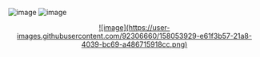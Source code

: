![image](https://user-images.githubusercontent.com/92306660/158053823-5df3da35-cf0b-4278-8b43-fbb74bcd76bb.png)
![image](https://user-images.githubusercontent.com/92306660/158053897-243e7306-3da0-4811-9524-c66eb297d192.png)

<p align="center">
  <a href="https://skillicons.dev">
    ![image](https://user-images.githubusercontent.com/92306660/158053929-e61f3b57-21a8-4039-bc69-a486715918cc.png)
  </a>
</p>
